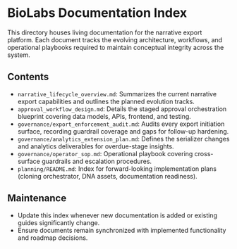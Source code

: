 # BioLabs Documentation Index

This directory houses living documentation for the narrative export platform. Each document tracks the evolving architecture, workflows, and operational playbooks required to maintain conceptual integrity across the system.

## Contents
- `narrative_lifecycle_overview.md`: Summarizes the current narrative export capabilities and outlines the planned evolution tracks.
- `approval_workflow_design.md`: Details the staged approval orchestration blueprint covering data models, APIs, frontend, and testing.
- `governance/export_enforcement_audit.md`: Audits every export initiation surface, recording guardrail coverage and gaps for follow-up hardening.
- `governance/analytics_extension_plan.md`: Defines the serializer changes and analytics deliverables for overdue-stage insights.
- `governance/operator_sop.md`: Operational playbook covering cross-surface guardrails and escalation procedures.
- `planning/README.md`: Index for forward-looking implementation plans (cloning orchestrator, DNA assets, documentation readiness).

## Maintenance
- Update this index whenever new documentation is added or existing guides significantly change.
- Ensure documents remain synchronized with implemented functionality and roadmap decisions.
